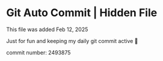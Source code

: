 # Git Auto Commit | Hidden File

This file was added Feb 12, 2025

Just for fun and keeping my daily git commit active 🤪

commit number: 2493875

